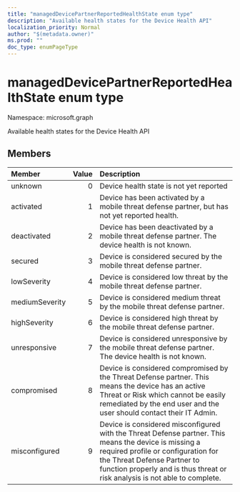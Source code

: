 ```yaml
---
title: "managedDevicePartnerReportedHealthState enum type"
description: "Available health states for the Device Health API"
localization_priority: Normal
author: "$(metadata.owner)"
ms.prod: ""
doc_type: enumPageType
---
```


# managedDevicePartnerReportedHealthState enum type

Namespace: microsoft.graph

Available health states for the Device Health API

## Members

| Member         | Value | Description                                                                                                                                                                                                                                               |
| :------------- | ----: | :-------------------------------------------------------------------------------------------------------------------------------------------------------------------------------------------------------------------------------------------------------- |
| unknown        | 0     | Device health state is not yet reported                                                                                                                                                                                                                   |
| activated      | 1     | Device has been activated by a mobile threat defense partner, but has not yet reported health.                                                                                                                                                            |
| deactivated    | 2     | Device has been deactivated by a mobile threat defense partner. The device health is not known.                                                                                                                                                           |
| secured        | 3     | Device is considered secured by the mobile threat defense partner.                                                                                                                                                                                        |
| lowSeverity    | 4     | Device is considered low threat by the mobile threat defense partner.                                                                                                                                                                                     |
| mediumSeverity | 5     | Device is considered medium threat by the mobile threat defense partner.                                                                                                                                                                                  |
| highSeverity   | 6     | Device is considered high threat by the mobile threat defense partner.                                                                                                                                                                                    |
| unresponsive   | 7     | Device is considered unresponsive by the mobile threat defense partner. The device health is not known.                                                                                                                                                   |
| compromised    | 8     | Device is considered compromised by the Threat Defense partner. This means the device has an active Threat or Risk which cannot be easily remediated by the end user and the user should contact their IT Admin.                                          |
| misconfigured  | 9     | Device is considered misconfigured with the Threat Defense partner. This means the device is missing a required profile or configuration for the Threat Defense Partner to function properly and is thus threat or risk analysis is not able to complete. |